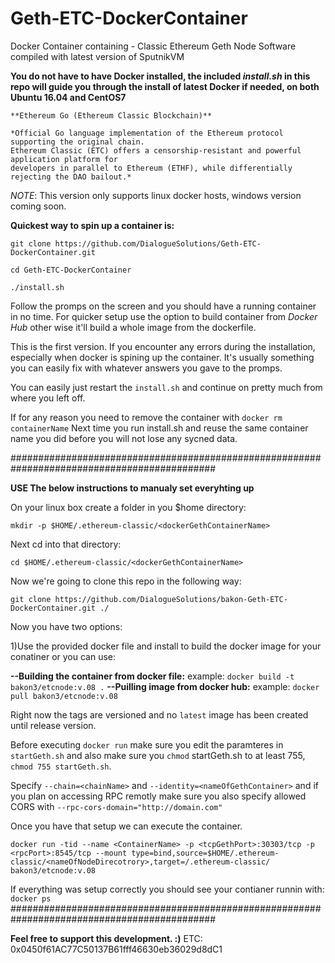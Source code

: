 # Geth-ETC-DockerContainer
Docker Container containing - Classic Ethereum Geth Node Software compiled with latest version of SputnikVM

**You do not have to have Docker installed, the included *install.sh* in this repo will guide you through the install of latest Docker if needed, on both Ubuntu 16.04 and CentOS7**

```
**Ethereum Go (Ethereum Classic Blockchain)**

*Official Go language implementation of the Ethereum protocol supporting the original chain. 
Ethereum Classic (ETC) offers a censorship-resistant and powerful application platform for 
developers in parallel to Ethereum (ETHF), while differentially rejecting the DAO bailout.*
```

*NOTE*: This version only supports linux docker hosts, windows version coming soon.

**Quickest way to spin up a container is:**

`git clone https://github.com/DialogueSolutions/Geth-ETC-DockerContainer.git`

`cd Geth-ETC-DockerContainer`

`./install.sh`

Follow the promps on the screen and you should have a running container in no time.
For quicker setup use the option to build container from *Docker Hub* other wise it'll build a whole image from the dockerfile.

This is the first version. If you encounter any errors during the installation, especially when docker is spining up the container. It's usually something you can easily fix with whatever answers you gave to the promps.

You can easily just restart the `install.sh` and continue on pretty much from where you left off.

If for any reason you need to remove the container with `docker rm containerName`
Next time you run install.sh and reuse the same container name you did before you will not lose any sycned data.

#############################################################################################

**USE The below instructions to manualy set everyhting up**

On your linux box create a folder in you $home directory: 

`mkdir -p $HOME/.ethereum-classic/<dockerGethContainerName>`

Next cd into that directory:

`cd $HOME/.ethereum-classic/<dockerGethContainerName>`

Now we're going to clone this repo in the following way:

`git clone https://github.com/DialogueSolutions/bakon-Geth-ETC-DockerContainer.git ./`

Now you have two options:

1)Use the provided docker file and install to build the docker image for your conatiner or you can use:

**--Building the container from docker file:**
example: `docker build -t bakon3/etcnode:v.08 .`
**--Puilling image from docker hub:**
example: `docker pull bakon3/etcnode:v.08`

Right now the tags are versioned and no `latest` image has been created until release version.

Before executing `docker run` make sure you edit the paramteres in `startGeth.sh` and also make sure you `chmod` startGeth.sh to at least 755, `chmod 755 startGeth.sh`. 

Specify `--chain=<chainName>` and `--identity=<nameOfGethContainer>` and if you plan on accessing RPC remotly make sure you also specify allowed CORS with `--rpc-cors-domain="http://domain.com"`

Once you have that setup we can execute the container.

`docker run -tid --name <ContainerName> -p <tcpGethPort>:30303/tcp -p <rpcPort>:8545/tcp --mount type=bind,source=$HOME/.ethereum-classic/<nameOfNodeDirecotrory>,target=/.ethereum-classic/ bakon3/etcnode:v.08`

If everything was setup correctly you should see your contianer runnin with: `docker ps`
#############################################################################################

**Feel free to support this development. :)**
ETC: 0x0450f61AC77C50137B61fff46630eb36029d8dC1
